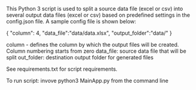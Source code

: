 This Python 3 script is used to split a source data file (excel or csv) into several output data files (excel or csv) based on predefined
settings in the config.json file. A sample config file is shown below:

{
  "column": 4,
  "data_file":"data/data.xlsx",
  "output_folder":"data/"
}

column - defines the column by which the output files will be created. Column numbering starts from zero
data_file: source data file that will be split
out_folder: destination output folder for generated files

See requirements.txt for script requirements.

To run script: invove python3 MainApp.py from the command line